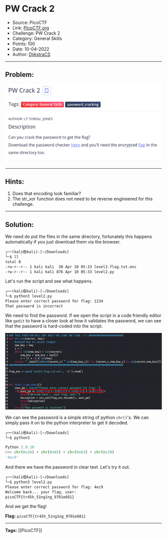 # PW Crack 2
* Source: PicoCTF
* Link: [PicoCTF.org](https://picoctf.org/)
* Challenge: PW Crack 2
* Category: General Skills
* Points: 100
* Date: 10-04-2022
* Author: [DjikstraCS](https://github.com/DjikstraCS)

---
## Problem:
![](./attachments/Pasted%20image%2020220410114742.png)

---
## Hints:
1. Does that encoding look familiar?
2. The str_xor function does not need to be reverse engineered for this challenge.

---
## Solution:
We need do put the files in the same directory, fortunately this happens automatically if you just download them via the browser.

```console
┌──(kali㉿kali)-[~/Downloads]
└─$ ll
total 8
-rw-r--r-- 1 kali kali  30 Apr 10 05:33 level2.flag.txt.enc
-rw-r--r-- 1 kali kali 876 Apr 10 05:33 level2.py
```

Let's run the script and see what happens.

```console
┌──(kali㉿kali)-[~/Downloads]
└─$ python3 level2.py
Please enter correct password for flag: 1234
That password is incorrect
```

We need to find the password. If we open the script in a code friendly editor like `gedit` to have a closer look at how it validates the password, we can see that the password is hard-coded into the script. 

![](./attachments/Pasted%20image%2020220410115347.png)

We can see the password is a simple string of python `chr()`'s. We can simply pass it on to the python interpreter to get it decoded.

```console
┌──(kali㉿kali)-[~/Downloads]
└─$ python3
```

```py
Python 3.9.10
>>> chr(0x34) + chr(0x65) + chr(0x63) + chr(0x39) 
'4ec9'
```

And there we have the password in clear text. Let's try it out. 

```console
┌──(kali㉿kali)-[~/Downloads]
└─$ python3 level2.py
Please enter correct password for flag: 4ec9
Welcome back... your flag, user:
picoCTF{tr45h_51ng1ng_9701e681}
```

And we get the flag!

**Flag:** `picoCTF{tr45h_51ng1ng_9701e681}`

---
**Tags:** [[PicoCTF]]